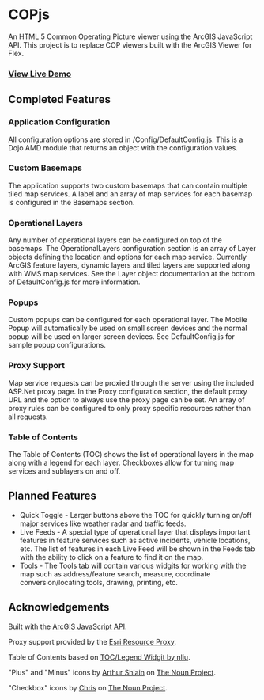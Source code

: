 # COPjs

An HTML 5 Common Operating Picture viewer using the ArcGIS JavaScript API. This project
is to replace COP viewers built with the ArcGIS Viewer for Flex.

### [View Live Demo](http://copjs-demo.azurewebsites.com)

## Completed Features

### Application Configuration

All configuration options are stored in /Config/DefaultConfig.js. This is a Dojo AMD module that
returns an object with the configuration values.

### Custom Basemaps 

The application supports two custom basemaps that can contain multiple tiled map services. A label and
an array of map services for each basemap is configured in the Basemaps section.

### Operational Layers 

Any number of operational layers can be configured on top of the basemaps. The OperationalLayers configuration
section is an array of Layer objects defining the location and options for each map service. Currently ArcGIS
feature layers, dynamic layers and tiled layers are supported along with WMS map services. See the Layer object
documentation at the bottom of DefaultConfig.js for more information.

### Popups 

Custom popups can be configured for each operational layer. The Mobile Popup will automatically be used on small
screen devices and the normal popup will be used on larger screen devices. See DefaultConfig.js for sample popup
configurations.

### Proxy Support 

Map service requests can be proxied through the server using the included ASP.Net proxy page. In the Proxy
configuration section, the default proxy URL and the option to always use the proxy page can be set. An
array of proxy rules can be configured to only proxy specific resources rather than all requests.

### Table of Contents
The Table of Contents (TOC) shows the list of operational layers in the map along with a legend
for each layer. Checkboxes allow for turning map services and sublayers on and off.

## Planned Features
* Quick Toggle - Larger buttons above the TOC for quickly turning on/off major services like weather radar and traffic feeds.
* Live Feeds - A special type of operational layer that displays important features in feature services such as active 
incidents, vehicle locations, etc. The list of features in each Live Feed will be shown in the Feeds tab with the ability to 
click on a feature to find it on the map.
* Tools - The Tools tab will contain various widgits for working with the map such as address/feature search, measure, coordinate
conversion/locating tools, drawing, printing, etc.

## Acknowledgements

Built with the [ArcGIS JavaScript API](https://developers.arcgis.com/javascript/).

Proxy support provided by the [Esri Resource Proxy](https://github.com/Esri/resource-proxy).

Table of Contents based on [TOC/Legend Widgit by nliu](http://www.arcgis.com/home/item.html?id=9b6280a6bfb0430f8d1ebc969276b109).

"Plus" and "Minus" icons by [Arthur Shlain](http://thenounproject.com/ArtZ91/) on [The Noun Project](http://thenounproject.com).

"Checkbox" icons by [Chris](http://thenounproject.com/chrisnic/) on [The Noun Project](http://thenounproject.com).